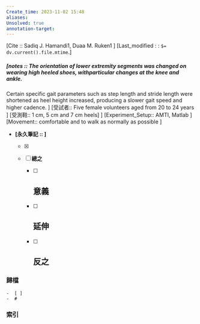 ```yaml
---
Create_time: 2023-11-02 15:48
aliases: 
Unsolved: true
annotation-target:
---
```

[Cite :: Sadiq J. Hamandi1, Duaa M. Ruken1 ]
[Last_modified : : `$= dv.current().file.mtime`.]
##### [notes :: The orientation of lower extremity segments was changed on wearing high heeled shoes, withparticular changes at the knee and ankle.  
Certain specific gait parameters such as step length and stride length were shortened as heel height
increased, producing a slower gait speed and higher cadence.
]
[受試者:: Five female volunteers aged from 20 to 24 years
]
[受測鞋:: 1 cm, 5 cm and 7 cm heels]
]
[Experiment_Setup:: AMTI, Matlab
]
[Movement:: comfortable and to walk as normally as possible
]

- **[永久筆記 :: ]**
	
	- [x]
	
	- [ ] **總之**
		
		- [ ] **意義**
			-
		
		- [ ] **延伸**
			- 
		
		- [ ] **反之**
			-
		


### 歸檔 
	-  [ ]
	-  #

### 索引
